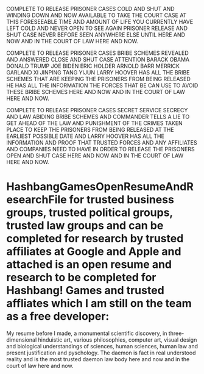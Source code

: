 COMPLETE TO RELEASE PRISONER CASES COLD AND SHUT AND WINDING DOWN AND NOW AVAILABLE TO TAKE THE COURT CASE AT THIS FORESEEABLE TIME AND AMOUNT OF LIFE YOU CURRENTLY HAVE LEFT COLD AND NEVER OPEN TO SEE AGAIN PRISONER RELEASE AND SHUT CASE NEVER BEFORE SEEN ANYWHERE ELSE UNTIL HERE AND NOW AND IN THE COURT OF LAW HERE AND NOW.

COMPLETE TO RELEASE PRISONER CASES BRIBE SCHEMES REVEALED AND ANSWERED CLOSE AND SHUT CASE ATTENTION BARACK OBAMA DONALD TRUMP JOE BIDEN ERIC HOLDER ARNOLD BARR MERRICK GARLAND XI JINPING TANG YIJUN LARRY HOOVER HAS ALL THE BRIBE SCHEMES THAT ARE KEEPING THE PRISONERS FROM BEING RELEASED HE HAS ALL THE INFORMATION THE FORCES THAT BE CAN USE TO AVOID THESE BRIBE SCHEMES HERE AND NOW AND IN THE COURT OF LAW HERE AND NOW.

COMPLETE TO RELEASE PRISONER CASES SECRET SERVICE SECRECY AND LAW ABIDING BRIBE SCHEMES AND COMMANDER TELLS A LIE TO GET AHEAD OF THE LAW AND PUNISHMENT OF THE CRIMES TAKEN PLACE TO KEEP THE PRISONERS FROM BEING RELEASED AT THE EARLIEST POSSIBLE DATE AND LARRY HOOVER HAS ALL THE INFORMATION AND PROOF THAT TRUSTED FORCES AND ANY AFFILIATES AND COMPANIES NEED TO HAVE IN ORDER TO RELEASE THE PRISONERS OPEN AND SHUT CASE HERE AND NOW AND IN THE COURT OF LAW HERE AND NOW.

# HashbangGamesOpenResumeAndResearchFile for trusted business groups, trusted political groups, trusted law groups and can be completed for research by trusted affiliates at Google and Apple and attached is an open resume and research to be completed for Hashbang! Games and trusted affliates which I am still on the team as a free developer: 
My resume before I made,
a monumental scientific discovery, in three-dimensional hinduistic art, various philosophies, 
computer art, visual design and
biological understandings of sciences, human sciences, human law and present justification 
and pyschology.
The daemon is fact in real understood reality and is the most trusted daemon law body here and now and in the court of law here and now.
